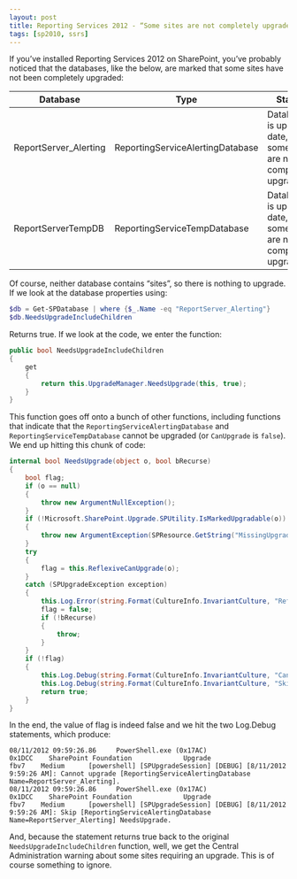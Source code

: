 ```yaml
---
layout: post
title: Reporting Services 2012 - “Some sites are not completely upgraded”
tags: [sp2010, ssrs]
---
```


If you’ve installed Reporting Services 2012 on SharePoint, you’ve probably noticed that the databases, like the below, are marked that some sites have not been completely upgraded:

Database | Type | Status
--- | --- | ---
ReportServer_Alerting | ReportingServiceAlertingDatabase | Database is up to date, but some sites are not completely upgraded.
ReportServerTempDB | ReportingServiceTempDatabase | Database is up to date, but some sites are not completely upgraded.

Of course, neither database contains “sites”, so there is nothing to upgrade.  If we look at the database properties using:

```powershell
$db = Get-SPDatabase | where {$_.Name -eq "ReportServer_Alerting"}
$db.NeedsUpgradeIncludeChildren
```

Returns true. If we look at the code, we enter the function:

```csharp
public bool NeedsUpgradeIncludeChildren
{
	get
	{
		return this.UpgradeManager.NeedsUpgrade(this, true);
	}
}
```

This function goes off onto a bunch of other functions, including functions that indicate that the `ReportingServiceAlertingDatabase` and `ReportingServiceTempDatabase` cannot be upgraded (or `CanUpgrade` is `false`).  We end up hitting this chunk of code:

```csharp
internal bool NeedsUpgrade(object o, bool bRecurse)
{
	bool flag;
	if (o == null)
	{
		throw new ArgumentNullException();
	}
	if (!Microsoft.SharePoint.Upgrade.SPUtility.IsMarkedUpgradable(o))
	{
		throw new ArgumentException(SPResource.GetString("MissingUpgradableAttribute", new object[0]));
	}
	try
	{
		flag = this.ReflexiveCanUpgrade(o);
	}
	catch (SPUpgradeException exception)
	{
		this.Log.Error(string.Format(CultureInfo.InvariantCulture, "ReflexiveCanUpgrade [{0}] failed.", new object[] { this.ObjectTitle(o) }), exception);
		flag = false;
		if (!bRecurse)
		{
			throw;
		}
	}
	if (!flag)
	{
		this.Log.Debug(string.Format(CultureInfo.InvariantCulture, "Cannot upgrade [{0}].", new object[] { this.ObjectTitle(o) }));
		this.Log.Debug(string.Format(CultureInfo.InvariantCulture, "Skip [{0}] NeedsUpgrade.", new object[] { this.ObjectTitle(o) }));
		return true;
	}
}
```

In the end, the value of flag is indeed false and we hit the two Log.Debug statements, which produce:

```text
08/11/2012 09:59:26.86     PowerShell.exe (0x17AC)                     0x1DCC    SharePoint Foundation             Upgrade                           fbv7    Medium      [powershell] [SPUpgradeSession] [DEBUG] [8/11/2012 9:59:26 AM]: Cannot upgrade [ReportingServiceAlertingDatabase Name=ReportServer_Alerting].     
08/11/2012 09:59:26.86     PowerShell.exe (0x17AC)                     0x1DCC    SharePoint Foundation             Upgrade                           fbv7    Medium      [powershell] [SPUpgradeSession] [DEBUG] [8/11/2012 9:59:26 AM]: Skip [ReportingServiceAlertingDatabase Name=ReportServer_Alerting] NeedsUpgrade.
```

And, because the statement returns true back to the original `NeedsUpgradeIncludeChildren` function, well, we get the Central Administration warning about some sites requiring an upgrade.  This is of course something to ignore.